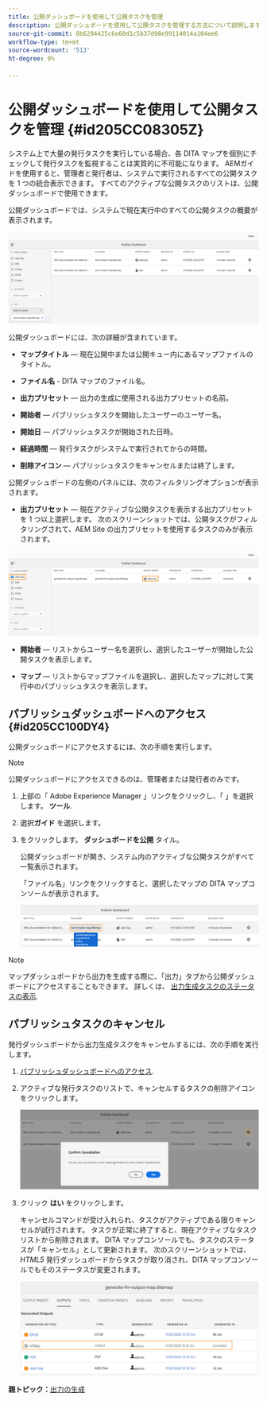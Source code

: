 ```yaml
---
title: 公開ダッシュボードを使用して公開タスクを管理
description: 公開ダッシュボードを使用して公開タスクを管理する方法について説明します。
source-git-commit: 8b6294425c6e60d1c5b37d98e99114014a104ee6
workflow-type: tm+mt
source-wordcount: '513'
ht-degree: 0%

---
```



# 公開ダッシュボードを使用して公開タスクを管理 {#id205CC08305Z}

システム上で大量の発行タスクを実行している場合、各 DITA マップを個別にチェックして発行タスクを監視することは実質的に不可能になります。 AEMガイドを使用すると、管理者と発行者は、システムで実行されるすべての公開タスクを 1 つの統合表示できます。 すべてのアクティブな公開タスクのリストは、公開ダッシュボードで使用できます。

公開ダッシュボードでは、システムで現在実行中のすべての公開タスクの概要が表示されます。

![](images/publish-dashboard.png)

公開ダッシュボードには、次の詳細が含まれています。

- **マップタイトル**  — 現在公開中または公開キュー内にあるマップファイルのタイトル。

- **ファイル名** - DITA マップのファイル名。

- **出力プリセット**  — 出力の生成に使用される出力プリセットの名前。

- **開始者**  — パブリッシュタスクを開始したユーザーのユーザー名。

- **開始日**  — パブリッシュタスクが開始された日時。

- **経過時間**  — 発行タスクがシステムで実行されてからの時間。

- **削除アイコン**  — パブリッシュタスクをキャンセルまたは終了します。

公開ダッシュボードの左側のパネルには、次のフィルタリングオプションが表示されます。

- **出力プリセット**  — 現在アクティブな公開タスクを表示する出力プリセットを 1 つ以上選択します。 次のスクリーンショットでは、公開タスクがフィルタリングされて、AEM Site の出力プリセットを使用するタスクのみが表示されます。

![](images/publish-dashboard-preset-filter.png)

- **開始者**  — リストからユーザー名を選択し、選択したユーザーが開始した公開タスクを表示します。

- **マップ**  — リストからマップファイルを選択し、選択したマップに対して実行中のパブリッシュタスクを表示します。

## パブリッシュダッシュボードへのアクセス {#id205CC100DY4}

公開ダッシュボードにアクセスするには、次の手順を実行します。

>[!NOTE]
>
> 公開ダッシュボードにアクセスできるのは、管理者または発行者のみです。

1. 上部の「 Adobe Experience Manager 」リンクをクリックし、「 」を選択します。 **ツール**.

1. 選択&#x200B;**ガイド** を選択します。

1. をクリックします。 **ダッシュボードを公開** タイル。

   公開ダッシュボードが開き、システム内のアクティブな公開タスクがすべて一覧表示されます。

   「ファイル名」リンクをクリックすると、選択したマップの DITA マップコンソールが表示されます。

   ![](images/publish-dashboard-click-filename-link.png)


>[!NOTE]
>
> マップダッシュボードから出力を生成する際に、「出力」タブから公開ダッシュボードにアクセスすることもできます。 詳しくは、 [出力生成タスクのステータスの表示](generate-output-for-a-dita-map.md#viewing_output_history).

## パブリッシュタスクのキャンセル

発行ダッシュボードから出力生成タスクをキャンセルするには、次の手順を実行します。

1. [パブリッシュダッシュボードへのアクセス](#id205CC100DY4).

1. アクティブな発行タスクのリストで、キャンセルするタスクの削除アイコンをクリックします。

   ![](images/publish-dashboard-cancel-task.png)

1. クリック **はい** をクリックします。

   キャンセルコマンドが受け入れられ、タスクがアクティブである限りキャンセルが試行されます。 タスクが正常に終了すると、現在アクティブなタスクリストから削除されます。 DITA マップコンソールでも、タスクのステータスが「キャンセル」として更新されます。 次のスクリーンショットでは、 *HTML5* 発行ダッシュボードからタスクが取り消され、DITA マップコンソールでもそのステータスが変更されます。

   ![](images/cancelled-output-task.png)


**親トピック：**[&#x200B;出力の生成](generate-output.md)


